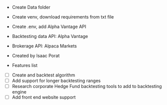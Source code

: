 - Create Data folder
- Create venv, download requirements from txt file
- Create .env, add Alpha Vantage API

- Backtesting data API: Alpha Vantage
- Brokerage API: Alpaca Markets

- Created by Isaac Porat

- Features list
- [ ] Create and backtest algorithm
- [ ] Add support for longer backtesting ranges 
- [ ] Research corporate Hedge Fund backtesting tools to add to backtesting engine
- [ ] Add front end website support